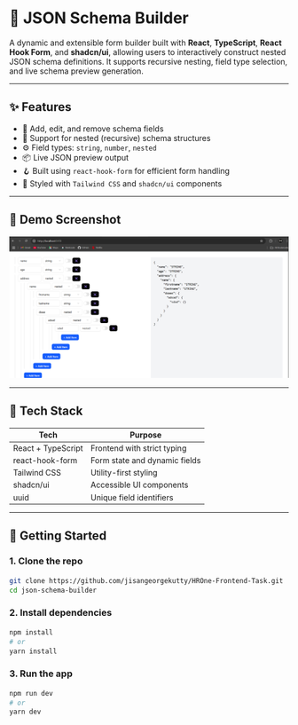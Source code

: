 # 🧩 JSON Schema Builder

A dynamic and extensible form builder built with **React**, **TypeScript**, **React Hook Form**, and **shadcn/ui**, allowing users to interactively construct nested JSON schema definitions. It supports recursive nesting, field type selection, and live schema preview generation.

---

## ✨ Features

- 🧱 Add, edit, and remove schema fields
- 🔁 Support for nested (recursive) schema structures
- ⚙️ Field types: `string`, `number`, `nested`
- 📦 Live JSON preview output
- 🪝 Built using `react-hook-form` for efficient form handling
- 💅 Styled with `Tailwind CSS` and `shadcn/ui` components

---

## 📸 Demo Screenshot

![Schema Builder Demo](./frontend/public/screenshot.png)

---

## 🧪 Tech Stack

| Tech               | Purpose                           |
|--------------------|------------------------------------|
| React + TypeScript | Frontend with strict typing        |
| react-hook-form    | Form state and dynamic fields      |
| Tailwind CSS       | Utility-first styling              |
| shadcn/ui          | Accessible UI components           |
| uuid               | Unique field identifiers           |

---

## 🚀 Getting Started

### 1. Clone the repo
```bash
git clone https://github.com/jisangeorgekutty/HROne-Frontend-Task.git
cd json-schema-builder
```
### 2. Install dependencies
```bash
npm install
# or
yarn install
```
### 3. Run the app
```bash
npm run dev
# or
yarn dev
```

